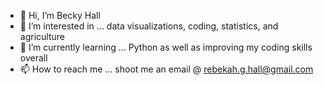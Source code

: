 - 👋 Hi, I’m Becky Hall
- 👀 I’m interested in ... data visualizations, coding, statistics, and agriculture
- 🌱 I’m currently learning ... Python as well as improving my coding skills overall
- 📫 How to reach me ... shoot me an email @ rebekah.g.hall@gmail.com

<!---
rh64367/rh64367 is a ✨ special ✨ repository because its `README.md` (this file) appears on your GitHub profile.
You can click the Preview link to take a look at your changes.
--->
